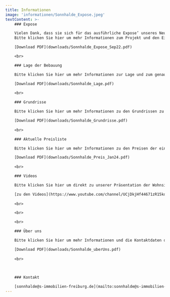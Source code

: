 ```yaml
---
title: Informationen
image: 'informationen/Sonnhalde_Expose.jpeg'
textContent: >-
    ### Expose

    Vielen Dank, dass sie sich für das ausführliche Expose’ unseres Neubauprojektes der Wohnungen an der Sonnhalde in Waldkirch Kollnau interessieren.  
    Bitte klicken Sie hier um mehr Informationen zum Projekt und den Eigentumswohnungen zu erhalten.

    [Download PDF](downloads/Sonnhalde_Expose_Sep22.pdf)

    <br>

    ### Lage der Bebauung

    Bitte klicken Sie hier um mehr Informationen zur Lage und zum genauen Standort der Eigentumswohnungen zu erhalten.

    [Download PDF](downloads/Sonnhalde_Lage.pdf)
    
    <br>

    ### Grundrisse

    Bitte klicken Sie hier um mehr Informationen zu den Grundrissen zu erhalten.

    [Download PDF](downloads/Sonnhalde_Grundrisse.pdf)
    
    <br>

    ### Aktuelle Preisliste

    Bitte klicken Sie hier um mehr Informationen zu den Preisen der einzelnen Eigentumswohnungen zu erhalten.

    [Download PDF](downloads/Sonnhalde_Preis_Jan24.pdf)
    
    <br>

    ### Videos

    Bitte klicken Sie hier um direkt zu unserer Präsentation der Wohnsiedlung zu gelangen.

    [zu den Videos](https://www.youtube.com/channel/UCjDkjHf44671zR15kdI8Lsg)  
    
    <br>

    <br>

    <br>

    ### Über uns

    Bitte klicken Sie hier um mehr Informationen und die Kontaktdaten des Teams zu sehen, das sich um die Planung, den Bau und den Verkauf der Eigentumswohnungen kümmert.

    [Download PDF](downloads/Sonnhalde_uberUns.pdf)  
    
    <br>
    
    

    ### Kontakt

    [sonnhalde@s-immobilien-freiburg.de](mailto:sonnhalde@s-immobilien-freiburg.de)
---
```

